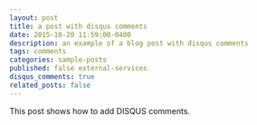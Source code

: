 ```yaml
---
layout: post
title: a post with disqus comments
date: 2015-10-20 11:59:00-0400
description: an example of a blog post with disqus comments
tags: comments
categories: sample-posts
published: false external-services
disqus_comments: true
related_posts: false
---
```


This post shows how to add DISQUS comments.
